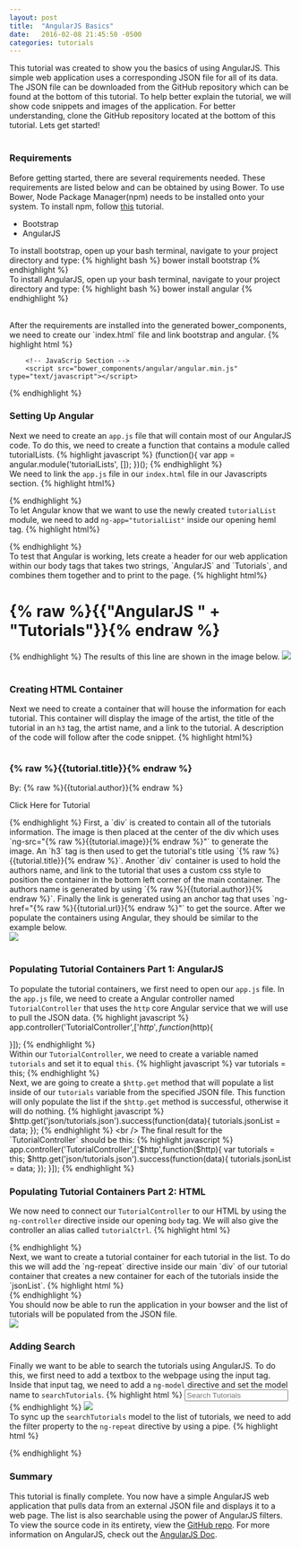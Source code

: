 ```yaml
---
layout: post
title:  "AngularJS Basics"
date:   2016-02-08 21:45:50 -0500
categories: tutorials
---
```

This tutorial was created to show you the basics of using AngularJS. This simple web application uses a corresponding JSON file for all of its data. The JSON file can be downloaded from the GitHub repository which can be found at the bottom of this tutorial. To help better explain the tutorial, we will show code snippets and images of the application. For better understanding, clone the GitHub repository located at the bottom of this tutorial. Lets get started!
<br />
<br />
<h3>Requirements</h3>

Before getting started, there are several requirements needed. These requirements are listed below and can be obtained by using Bower. To use Bower, Node Package Manager(npm) needs to be installed onto your system. To install npm, follow <a href="https://docs.npmjs.com/cli/install" target="_blank">this</a> tutorial. 
<ul>
	<li>Bootstrap</li>
	<li>AngularJS</li>
</ul>

To install bootstrap, open up your bash terminal, navigate to your project directory and type:
{% highlight bash %}
bower install bootstrap
{% endhighlight %}
<br />
To install AngularJS, open up your bash terminal, navigate to your project directory and type:
{% highlight bash %}
bower install angular
{% endhighlight %}

<br />
After the requirements are installed into the generated bower_components, we need to create our `index.html` file and link bootstrap and angular.
{% highlight html %}
<!DOCTYPE HTML>
<html>
   <head>
        <!-- CSS Section -->
        <link href="bower_components/bootstrap/dist/css/bootstrap.min.css" rel="stylesheet" type="text/css">
        <link href="css/style.css" rel="stylesheet" type="text/css">
   </head>
   <body>
	
        <!-- JavaScrip Section -->
        <script src="bower_components/angular/angular.min.js" type="text/javascript"></script>
   </body>
</html>
{% endhighlight %}
<br />

<h3>Setting Up Angular</h3>

Next we need to create an `app.js` file that will contain most of our AngularJS code. To do this, we need to create a function that contains a module called tutorialLists.
{% highlight javascript %}
(function(){
   var app = angular.module('tutorialLists', []);
})();
{% endhighlight %}
<br />
We need to link the `app.js` file in our `index.html` file in our Javascripts section. 
{% highlight html%}
<script src="./app.js" type="text/javascript"></script>
{% endhighlight %} 
<br />
To let Angular know that we want to use the newly created `tutorialList` module, we need to add `ng-app="tutorialList"` inside our opening heml tag.
{% highlight html%}
<html ng-app="tutorialLists">
{% endhighlight %} 
<br />
To test that Angular is working, lets create a header for our web application within our body tags that takes two strings, `AngularJS` and `Tutorials`,  and combines them together and to print to the page.
{% highlight html%}
<h1 class="text-center">{% raw %}{{"AngularJS " + "Tutorials"}}{% endraw %}</h1>
{% endhighlight %} 
The results of this line are shown in the image below.
<img class="postImages" src="{{ site.baseurl }}/img/angularHeader.png">
<br />
<br />
<h3>Creating HTML Container</h3>

Next we need to create a container that will house the information for each tutorial. This container will display the image of the artist, the title of the tutorial in an `h3` tag, the artist name, and a link to the tutorial. A description of the code will follow after the code snippet. 
{% highlight html%}
<div class="col-sm-6 col-md-4 tutorialContainer">
   <center><img ng-src="{% raw %}{{tutorial.image}}{% endraw %}" class="writerImage"></center>
   <h3>{% raw %}{{tutorial.title}}{% endraw %}</h3>
   <div class="positionBottom">
      <p>By: {% raw %}{{tutorial.author}}{% endraw %}</p>
      <p><a ng-href="{% raw %}{{tutorial.url}}{% endraw %}" class="tutorialLink">Click Here for Tutorial</a></p>
   </div>
</div>
{% endhighlight %} 
First, a `div` is created to contain all of the tutorials information. The image is then placed at the center of the div which uses `ng-src="{% raw %}{{tutorial.image}}{% endraw %}"` to generate the image. An `h3` tag is then used to get the tutorial's title using `{% raw %}{{tutorial.title}}{% endraw %}`. Another `div` container is used to hold the authors name, and link to the tutorial that uses a custom css style to position the container in the bottom left corner of the main container. The authors name is generated by using `{% raw %}{{tutorial.author}}{% endraw %}`. Finally the link is generated using an anchor tag that uses `ng-href="{% raw %}{{tutorial.url}}{% endraw %}"` to get the source. After we populate the containers using Angular, they should be similar to the example below. <br />
<img class="postImages" src="{{ site.baseurl }}/img/tutorialContainer.png">
<br />
<br />
<h3>Populating Tutorial Containers Part 1: AngularJS</h3>

To populate the tutorial containers, we first need to open our `app.js` file. In the `app.js` file, we need to create a Angular controller named `TutorialController` that uses the `http` core Angular service that we will use to pull the JSON data. 
{% highlight javascript %}
app.controller('TutorialController',['$http',function($http){

}]);
{% endhighlight %}
<br />
Within our `TutorialController`, we need to create a variable named `tutorials` and set it to equal `this`.
{% highlight javascript %}
var tutorials = this;
{% endhighlight %}
<br />
Next, we are going to create a `$http.get` method that will populate a list inside of our `tutorials` variable from the specified JSON file. This function will only populate the list if the `$http.get` method is successful, otherwise it will do nothing. 
{% highlight javascript %}
$http.get('json/tutorials.json').success(function(data){
   tutorials.jsonList = data;
});
{% endhighlight %}
<br />
The final result for the `TutorialController` should be this:
{% highlight javascript %}
app.controller('TutorialController',['$http',function($http){
   var tutorials = this;
   $http.get('json/tutorials.json').success(function(data){
      tutorials.jsonList = data;
   });
}]);
{% endhighlight %}
<br />
<h3>Populating Tutorial Containers Part 2: HTML</h3>

We now need to connect our `TutorialController` to our HTML by using the `ng-controller` directive inside our opening `body` tag. We will also give the controller an alias called `tutorialCtrl`.
{% highlight html %}
<body ng-controller="TutorialController as tutorialCtrl">
{% endhighlight %}
<br />
Next, we want to create a tutorial container for each tutorial in the list. To do this we will add the `ng-repeat` directive inside our main `div` of our tutorial container that creates a new container for each of the tutorials inside the `jsonList`. 
{% highlight html %}
<div class="col-sm-6 col-md-4 tutorialContainer" ng-repeat="tutorial in tutorialCtrl.jsonList">
{% endhighlight %}
<br />
You should now be able to run the application in your bowser and the list of tutorials will be populated from the JSON file. <br />
<img class="postImages responsive-image" src="{{ site.baseurl }}/img/tutorialsList.png">
<br />

<h3>Adding Search</h3>

Finally we want to be able to search the tutorials using AngularJS. To do this, we first need to add a textbox to the webpage using the input tag. Inside that input tag, we need to add a `ng-model` directive and set the model name to `searchTutorials`. 
{% highlight html %}
<input type="text" class="form-control" ng-model="searchTutorials" placeholder="Search Tutorials">
{% endhighlight %} 
<img src="{{ site.baseurl }}/img/tutorialsSearch.png">
<br />
To sync up the `searchTutorials` model to the list of tutorials, we need to add the filter property to the `ng-repeat` directive by using a pipe.
{% highlight html %}
<div class="col-sm-6 col-md-4 tutorialContainer" ng-repeat="tutorial in tutorialCtrl.jsonList | filter:searchTutorials">
{% endhighlight %} 
<br />

<h3>Summary</h3>
This tutorial is finally complete. You now have a simple AngularJS web application that pulls data from an external JSON file and displays it to a web page. The list is also searchable using the power of AngularJS filters. To view the source code in its entirety, view the <a href="https://github.com/tylerlutz/AngularJSAssignment5Part1" target="_blank">GitHub repo</a>. For more information on AngularJS, check out the <a href="https://docs.angularjs.org/" target="_blank">AngularJS Doc</a>.

[jekyll-docs]: http://jekyllrb.com/docs/home
[jekyll-gh]:   https://github.com/jekyll/jekyll
[jekyll-talk]: https://talk.jekyllrb.com/
